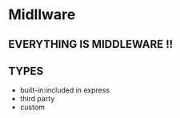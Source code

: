 # Midllware

## EVERYTHING IS MIDDLEWARE !!

## TYPES

- built-in:included in express
- third party
- custom
